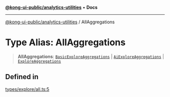 [**@kong-ui-public/analytics-utilities**](../README.md) • **Docs**

***

[@kong-ui-public/analytics-utilities](../README.md) / AllAggregations

# Type Alias: AllAggregations

> **AllAggregations**: [`BasicExploreAggregations`](BasicExploreAggregations.md) \| [`AiExploreAggregations`](AiExploreAggregations.md) \| [`ExploreAggregations`](ExploreAggregations.md)

## Defined in

[types/explore/all.ts:5](https://github.com/Kong/public-ui-components/blob/main/packages/analytics/analytics-utilities/src/types/explore/all.ts#L5)
